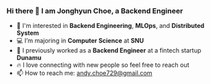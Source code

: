 ### Hi there 👋 I am Jonghyun Choe, a Backend Engineer

- 🌱 I'm interested in **Backend Engineering**, **MLOps**, and **Distributed System**
- 💻 I’m majoring in **Computer Science** at **SNU** 
- 🔭 I previously worked as a **Backend Engineer** at a fintech startup **Dunamu**
- 🔥 I love connecting with new people so feel free to reach out 
- 📫 How to reach me: andy.choe729@gmail.com
